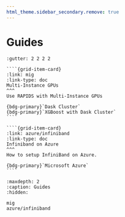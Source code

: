 ```yaml
---
html_theme.sidebar_secondary.remove: true
---
```


# Guides

`````{grid} 1 2 2 3
:gutter: 2 2 2 2

````{grid-item-card}
:link: mig
:link-type: doc
Multi-Instance GPUs
^^^
Use RAPIDS with Multi-Instance GPUs

{bdg-primary}`Dask Cluster`
{bdg-primary}`XGBoost with Dask Cluster`
````

````{grid-item-card}
:link: azure/infiniband
:link-type: doc
Infiniband on Azure
^^^
How to setup InfiniBand on Azure.

{bdg-primary}`Microsoft Azure`
````

`````

```{toctree}
:maxdepth: 2
:caption: Guides
:hidden:

mig
azure/infiniband
```
